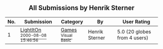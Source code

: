 ﻿<div align="center">

## All Submissions by Henrik Sterner

</div>

No.  | Submission | Category | By   | User Rating
---- | ---------- | -------- | ---- | -----------
1 | [LightItOn<br /><sup>2000-08-08 15:46:56</sup>](https://github.com/Planet-Source-Code/henrik-sterner-lightiton__1-10518) | [Games<br /><sup>Visual Basic</sup>](../ByCategory/games__1-38.md) | Henrik Sterner | 5.0 (20 globes from 4 users)
